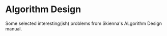# Algorithm Design

Some selected interesting(ish) problems from Skienna's ALgorithm Design manual.
